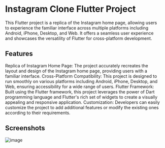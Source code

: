 # Instagram Clone Flutter Project

This Flutter project is a replica of the Instagram home page, allowing users to experience the familiar interface across multiple platforms including Android, iPhone, Desktop, and Web. It offers a seamless user experience and showcases the versatility of Flutter for cross-platform development.

## Features
Replica of Instagram Home Page: The project accurately recreates the layout and design of the Instagram home page, providing users with a familiar interface.
Cross-Platform Compatibility: This project is designed to run smoothly on various platforms including Android, iPhone, Desktop, and Web, ensuring accessibility for a wide range of users.
Flutter Framework: Built using the Flutter framework, this project leverages the power of Dart programming language and Flutter's rich set of widgets to create a visually appealing and responsive application.
Customization: Developers can easily customize the project to add additional features or modify the existing ones according to their requirements.

## Screenshots

![image](https://github.com/AkashSingh1505/Instagram_Clone_flutter/assets/139606462/8b99daaf-68cf-4194-83c3-490a3e56d46d)


